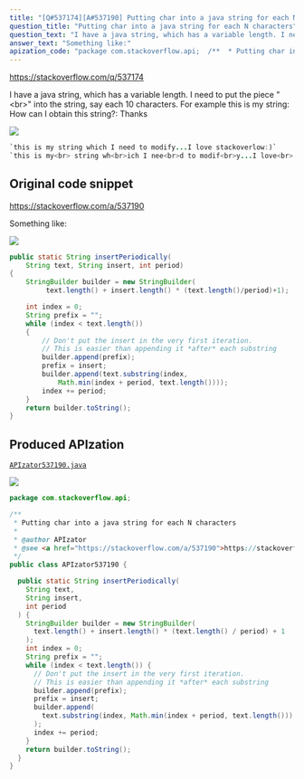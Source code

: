```yaml
---
title: "[Q#537174][A#537190] Putting char into a java string for each N characters"
question_title: "Putting char into a java string for each N characters"
question_text: "I have a java string, which has a variable length. I need to put the piece \"<br>\" into the string, say each 10 characters. For example this is my string: How can I obtain this string?: Thanks"
answer_text: "Something like:"
apization_code: "package com.stackoverflow.api;  /**  * Putting char into a java string for each N characters  *  * @author APIzator  * @see <a href=\"https://stackoverflow.com/a/537190\">https://stackoverflow.com/a/537190</a>  */ public class APIzator537190 {    public static String insertPeriodically(     String text,     String insert,     int period   ) {     StringBuilder builder = new StringBuilder(       text.length() + insert.length() * (text.length() / period) + 1     );     int index = 0;     String prefix = \"\";     while (index < text.length()) {       // Don't put the insert in the very first iteration.       // This is easier than appending it *after* each substring       builder.append(prefix);       prefix = insert;       builder.append(         text.substring(index, Math.min(index + period, text.length()))       );       index += period;     }     return builder.toString();   } }"
---
```


https://stackoverflow.com/q/537174

I have a java string, which has a variable length.
I need to put the piece &quot;&lt;br&gt;&quot; into the string, say each 10 characters.
For example this is my string:
How can I obtain this string?:
Thanks


<div class="code-logo"><img src="/stackoverflow.png" /></div>

```java
`this is my string which I need to modify...I love stackoverlow:)`
`this is my<br> string wh<br>ich I nee<br>d to modif<br>y...I love<br> stackover<br>flow:)`
```


## Original code snippet

https://stackoverflow.com/a/537190

Something like:

<div class="code-logo"><img src="/stackoverflow.png" /></div>

```java
public static String insertPeriodically(
    String text, String insert, int period)
{
    StringBuilder builder = new StringBuilder(
         text.length() + insert.length() * (text.length()/period)+1);

    int index = 0;
    String prefix = "";
    while (index < text.length())
    {
        // Don't put the insert in the very first iteration.
        // This is easier than appending it *after* each substring
        builder.append(prefix);
        prefix = insert;
        builder.append(text.substring(index, 
            Math.min(index + period, text.length())));
        index += period;
    }
    return builder.toString();
}
```

## Produced APIzation

[`APIzator537190.java`](https://github.com/pasqualesalza/apization-temp/raw/main/data/search/APIzator537190.java)

<div class="code-logo"><img src="/apizator.png" /></div>

```java
package com.stackoverflow.api;

/**
 * Putting char into a java string for each N characters
 *
 * @author APIzator
 * @see <a href="https://stackoverflow.com/a/537190">https://stackoverflow.com/a/537190</a>
 */
public class APIzator537190 {

  public static String insertPeriodically(
    String text,
    String insert,
    int period
  ) {
    StringBuilder builder = new StringBuilder(
      text.length() + insert.length() * (text.length() / period) + 1
    );
    int index = 0;
    String prefix = "";
    while (index < text.length()) {
      // Don't put the insert in the very first iteration.
      // This is easier than appending it *after* each substring
      builder.append(prefix);
      prefix = insert;
      builder.append(
        text.substring(index, Math.min(index + period, text.length()))
      );
      index += period;
    }
    return builder.toString();
  }
}

```